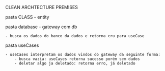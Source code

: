 CLEAN ARCHTECTURE PREMISES

pasta CLASS - entity

pasta database - gateway com db

    - busca os dados do banco da dados e retorna cru para useCase 
pasta useCases

    - useCases interpretam os dados vindos do gateway da seguinte forma:
        - busca vazia: useCases retorna sucesso porém sem dados
        - deletar algo ja deletado: retorna erro, já deletado


